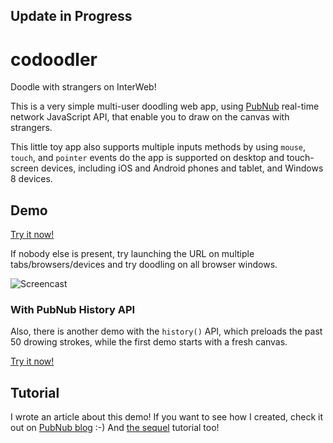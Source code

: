 ## Update in Progress ##

codoodler
=========

Doodle with strangers on InterWeb!


This is a very simple multi-user doodling web app, using [PubNub][pubnub] real-time network JavaScript API, that enable you to draw on the canvas with strangers.

This little toy app also supports multiple inputs methods by using `mouse`, `touch`, and `pointer` events do the app is supported on desktop and touch-screen devices, including iOS and Android phones and tablet, and Windows 8 devices.

## Demo

[Try it now!][demo]

If nobody else is present, try launching the URL on multiple tabs/browsers/devices and try doodling on all browser windows.
 
![Screencast](http://girliemac.github.io/assets/images/articles/2014/09/doodle.gif "CoDoodler Screencast")

### With PubNub History API

Also, there is another demo with the `history()` API, which preloads the past 50 drowing strokes, while the first demo starts with a fresh canvas.

[Try it now!][demo-history]

## Tutorial

I wrote an article about this demo! If you want to see how I created, check it out on [PubNub blog][blog] :-)
And [the sequel][blog2] tutorial too!

[demo]: http://pubnub.github.io/codoodler/index.html
[demo-history]: http://pubnub.github.io/codoodler/history.html
[pubnub]: http://www.pubnub.com/docs/javascript/javascript-sdk.html
[blog]: http://www.pubnub.com/blog/multiuser-draw-html5-canvas-tutorial/
[blog2]: http://www.pubnub.com/blog/collaborative-whiteboard-with-html5-canvas-and-history/
